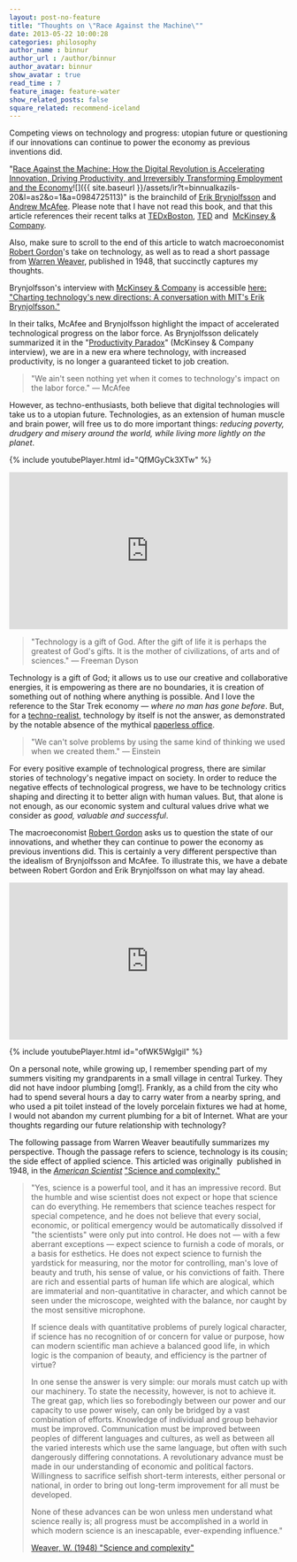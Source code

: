 ```yaml
---
layout: post-no-feature
title: "Thoughts on \"Race Against the Machine\""
date: 2013-05-22 10:00:28
categories: philosophy
author_name : binnur
author_url : /author/binnur
author_avatar: binnur
show_avatar : true
read_time : 7
feature_image: feature-water
show_related_posts: false
square_related: recommend-iceland
---
```

Competing views on technology and progress: utopian future or questioning if our
innovations can continue to power the economy as previous inventions did.
<!--more--->

"[Race Against the Machine: How the Digital Revolution is Accelerating Innovation, Driving Productivity, and Irreversibly Transforming Employment and the Economy](http://www.amazon.com/gp/product/0984725113/ref=as_li_ss_tl?ie=UTF8&camp=1789&creative=390957&creativeASIN=0984725113&linkCode=as2&tag=binnualkazils-20)![]({{ site.baseurl }}/assets/ir?t=binnualkazils-20&l=as2&o=1&a=0984725113)" is the brainchild of [Erik Brynjolfsson](http://ebusiness.mit.edu/erik/ "Erik Brynjolfsson") and [Andrew McAfee](http://andrewmcafee.org "Andrew McAfee"). Please note that I have not read this book, and that this article references their recent talks at [TEDxBoston](http://tedxboston.org "TEDxBoston"), [TED](http://www.ted.com "TED - Ideas worth spreading") and  [McKinsey & Company](http://www.mckinsey.com "McKinsey & Company").

Also, make sure to scroll to the end of this article to watch macroeconomist [Robert Gordon](http://en.wikipedia.org/wiki/Robert_J._Gordon "Wikipedia: Robert J. Gordon")'s take on technology, as well as to read a short passage from [Warren Weaver](http://en.wikipedia.org/wiki/Warren_Weaver "Wikipedia: Warren Weaver"), published in 1948, that succinctly captures my thoughts.

Brynjolfsson's interview with [McKinsey & Company](http://www.mckinsey.com "McKinsey & Company") is accessible [here: "Charting technology's new directions: A conversation with MIT's Erik Brynjolfsson."](http://www.mckinsey.com/Insights/High_Tech_Telecoms_Internet/Charting_technologys_new_directions_A_conversation_with_MITs_Erik_Brynjolfsson "Charting technology’s new directions: A conversation with MIT’s Erik Brynjolfsson")

In their talks, McAfee and Brynjolfsson highlight the impact of accelerated technological progress on the labor force. As Brynjolfsson delicately summarized it in the "[Productivity Paradox](http://en.wikipedia.org/wiki/Productivity_paradox "Productivity paradox")" (McKinsey & Company interview), we are in a new era where technology, with increased productivity, is no longer a guaranteed ticket to job creation.

> "We ain't seen nothing yet when it comes to technology's impact on the labor force." — McAfee

However, as techno-enthusiasts, both believe that digital technologies will take us to a utopian future. Technologies, as an extension of human muscle and brain power, will free us to do more important things: _reducing poverty, drudgery and misery around the world, while living more lightly on the planet_.


{% include youtubePlayer.html id="QfMGyCk3XTw" %}

<div style="max-width:854px"><div style="position:relative;height:0;padding-bottom:56.25%"><iframe src="https://embed.ted.com/talks/erik_brynjolfsson_the_key_to_growth_race_em_with_em_the_machines" width="854" height="480" style="position:absolute;left:0;top:0;width:100%;height:100%" frameborder="0" scrolling="no" allowfullscreen></iframe></div></div>

> "Technology is a gift of God. After the gift of life it is perhaps the greatest of God's gifts. It is the mother of civilizations, of arts and of sciences." — Freeman Dyson

Technology is a gift of God; it allows us to use our creative and collaborative energies, it is empowering as there are no boundaries, it is creation of something out of nothing where anything is possible. And I love the reference to the Star Trek economy — _where no man has gone before_. But, for a [techno-realist](http://en.wikipedia.org/wiki/Technorealism "Technorealism by Wikipedia"), technology by itself is not the answer, as demonstrated by the notable absence of the mythical [paperless office](http://www.humanecologyreview.org/pastissues/her132/york.pdf "Ecological Paradoxes: William Stanley Jevons and the Paperless Office").

> "We can't solve problems by using the same kind of thinking we used when we created them." — Einstein

For every positive example of technological progress, there are similar stories of technology's negative impact on society. In order to reduce the negative effects of technological progress, we have to be technology critics shaping and directing it to better align with human values. But, that alone is not enough, as our economic system and cultural values drive what we consider as _good, valuable and_ _successful_.

The macroeconomist [Robert Gordon](http://faculty-web.at.northwestern.edu/economics/gordon/indexmsie.html "Robert Gordon") asks us to question the state of our innovations, and whether they can continue to power the economy as previous inventions did. This is certainly a very different perspective than the idealism of Brynjolfsson and McAfee. To illustrate this, we have a debate between Robert Gordon and Erik Brynjolfsson on what may lay ahead.

<div style="max-width:854px"><div style="position:relative;height:0;padding-bottom:56.25%"><iframe src="https://embed.ted.com/talks/robert_gordon_the_death_of_innovation_the_end_of_growth" width="854" height="480" style="position:absolute;left:0;top:0;width:100%;height:100%" frameborder="0" scrolling="no" allowfullscreen></iframe></div></div>

{% include youtubePlayer.html id="ofWK5WglgiI" %}

On a personal note, while growing up, I remember spending part of my summers visiting my grandparents in a small village in central Turkey. They did not have indoor plumbing \[omg!\]. Frankly, as a child from the city who had to spend several hours a day to carry water from a nearby spring, and who used a pit toilet instead of the lovely porcelain fixtures we had at home, I would not abandon my current plumbing for a bit of Internet. What are your thoughts regarding our future relationship with technology?

The following passage from Warren Weaver beautifully summarizes my perspective. Though the passage refers to science, technology is its cousin; the side effect of applied science. This articled was originally  published in 1948, in the [_American Scientist_](http://www.americanscientist.org "American Scientist") ["Science and complexity."](http://philoscience.unibe.ch/documents/uk/weaver1948.pdf "Science and complexity by Weaver")

> "Yes, science is a powerful tool, and it has an impressive record. But the humble and wise scientist does not expect or hope that science can do everything. He remembers that science teaches respect for special competence, and he does not believe that every social, economic, or political emergency would be automatically dissolved if "the scientists" were only put into control. He does not — with a few aberrant exceptions — expect science to furnish a code of morals, or a basis for esthetics. He does not expect science to furnish the yardstick for measuring, nor the motor for controlling, man's love of beauty and truth, his sense of value, or his convictions of faith. There are rich and essential parts of human life which are alogical, which are immaterial and non-quantitative in character, and which cannot be seen under the microscope, weighted with the balance, nor caught by the most sensitive microphone.
> 
> If science deals with quantitative problems of purely logical character, if science has no recognition of or concern for value or purpose, how can modern scientific man achieve a balanced good life, in which logic is the companion of beauty, and efficiency is the partner of virtue?
> 
> In one sense the answer is very simple: our morals must catch up with our machinery. To state the necessity, however, is not to achieve it. The great gap, which lies so forebodingly between our power and our capacity to use power wisely, can only be bridged by a vast combination of efforts. Knowledge of individual and group behavior must be improved. Communication must be improved between peoples of different languages and cultures, as well as between all the varied interests which use the same language, but often with such dangerously differing connotations. A revolutionary advance must be made in our understanding of economic and political factors. Willingness to sacrifice selfish short-term interests, either personal or national, in order to bring out long-term improvement for all must be developed.
> 
> None of these advances can be won unless men understand what science really is; all progress must be accomplished in a world in which modern science is an inescapable, ever-expending influence."
> 
> [Weaver, W. (1948) "Science and complexity"](http://philoscience.unibe.ch/documents/uk/weaver1948.pdf "Science and complexity by Weaver")